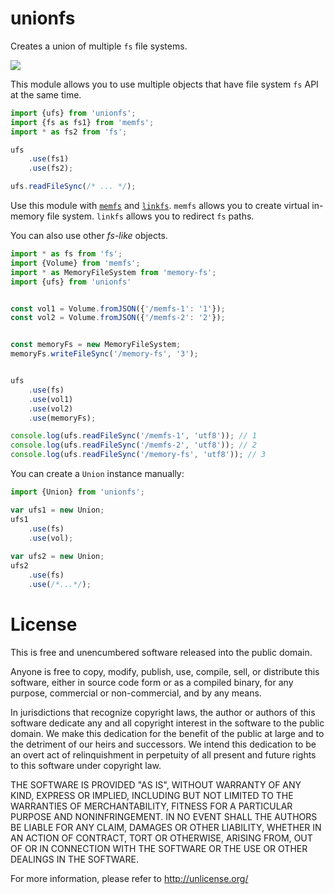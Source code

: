# unionfs

Creates a union of multiple `fs` file systems.

[![][npm-img]][npm-url]

This module allows you to use multiple objects that have file system `fs` API at the same time.

```js
import {ufs} from 'unionfs';
import {fs as fs1} from 'memfs';
import * as fs2 from 'fs';

ufs
    .use(fs1)
    .use(fs2);

ufs.readFileSync(/* ... */);
```

Use this module with [`memfs`](http://www.npmjs.com/package/memfs) and [`linkfs`](http://www.npmjs.com/package/linkfs). 
`memfs` allows you to create virtual in-memory file system. `linkfs` allows you to redirect `fs` paths.

You can also use other *fs-like* objects.

```js
import * as fs from 'fs';
import {Volume} from 'memfs';
import * as MemoryFileSystem from 'memory-fs';
import {ufs} from 'unionfs'


const vol1 = Volume.fromJSON({'/memfs-1': '1'});
const vol2 = Volume.fromJSON({'/memfs-2': '2'});


const memoryFs = new MemoryFileSystem;
memoryFs.writeFileSync('/memory-fs', '3');


ufs
    .use(fs)
    .use(vol1)
    .use(vol2)
    .use(memoryFs);

console.log(ufs.readFileSync('/memfs-1', 'utf8')); // 1
console.log(ufs.readFileSync('/memfs-2', 'utf8')); // 2
console.log(ufs.readFileSync('/memory-fs', 'utf8')); // 3
```

You can create a `Union` instance manually:

```javascript
import {Union} from 'unionfs';

var ufs1 = new Union;
ufs1
    .use(fs)
    .use(vol);
    
var ufs2 = new Union;
ufs2
    .use(fs)
    .use(/*...*/);
```


[npm-url]: https://www.npmjs.com/package/unionfs
[npm-img]: https://img.shields.io/npm/v/unionfs.svg
[memfs]: https://github.com/streamich/memfs
[unionfs]: https://github.com/streamich/unionfs
[linkfs]: https://github.com/streamich/linkfs
[fs-monkey]: https://github.com/streamich/fs-monkey


    
# License

This is free and unencumbered software released into the public domain.

Anyone is free to copy, modify, publish, use, compile, sell, or
distribute this software, either in source code form or as a compiled
binary, for any purpose, commercial or non-commercial, and by any
means.

In jurisdictions that recognize copyright laws, the author or authors
of this software dedicate any and all copyright interest in the
software to the public domain. We make this dedication for the benefit
of the public at large and to the detriment of our heirs and
successors. We intend this dedication to be an overt act of
relinquishment in perpetuity of all present and future rights to this
software under copyright law.

THE SOFTWARE IS PROVIDED "AS IS", WITHOUT WARRANTY OF ANY KIND,
EXPRESS OR IMPLIED, INCLUDING BUT NOT LIMITED TO THE WARRANTIES OF
MERCHANTABILITY, FITNESS FOR A PARTICULAR PURPOSE AND NONINFRINGEMENT.
IN NO EVENT SHALL THE AUTHORS BE LIABLE FOR ANY CLAIM, DAMAGES OR
OTHER LIABILITY, WHETHER IN AN ACTION OF CONTRACT, TORT OR OTHERWISE,
ARISING FROM, OUT OF OR IN CONNECTION WITH THE SOFTWARE OR THE USE OR
OTHER DEALINGS IN THE SOFTWARE.

For more information, please refer to <http://unlicense.org/>
